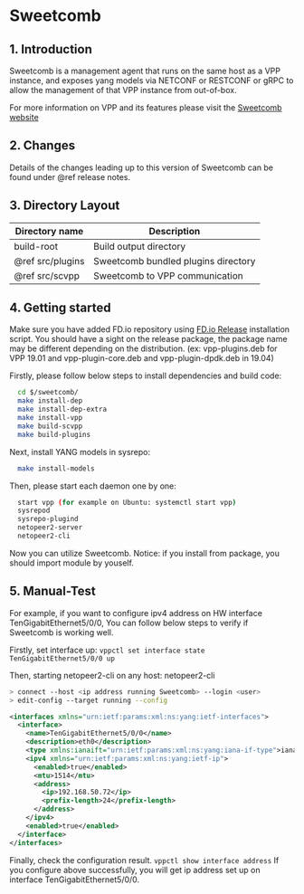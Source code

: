 # Sweetcomb

## 1. Introduction

Sweetcomb is a management agent that runs on the same host as a VPP instance, 
and exposes yang models via NETCONF or RESTCONF or gRPC to allow the management of that VPP instance from out-of-box. 

For more information on VPP and its features please visit the
[Sweetcomb website](https://wiki.fd.io/view/Sweetcomb)

## 2. Changes

Details of the changes leading up to this version of Sweetcomb can be found under
@ref release notes.

## 3. Directory Layout

| Directory name         | Description                                 |
| ---------------------- | ------------------------------------------- |
|      build-root        | Build output directory                      |
| @ref src/plugins       | Sweetcomb bundled plugins directory         |
| @ref src/scvpp         | Sweetcomb to VPP communication              |

## 4. Getting started

Make sure you have added FD.io repository using [FD.io Release](https://packagecloud.io/fdio/release)
installation script.
You should have a sight on the release package, the package name may be different depending on the distribution.
(ex: vpp-plugins.deb for VPP 19.01 and vpp-plugin-core.deb and vpp-plugin-dpdk.deb in 19.04)

Firstly, please follow below steps to install dependencies and build code:

```BASH
  cd $/sweetcomb/
  make install-dep
  make install-dep-extra
  make install-vpp
  make build-scvpp
  make build-plugins
```

Next, install YANG models in sysrepo:

```BASH
  make install-models
```

Then, please start each daemon one by one:

```BASH
  start vpp (for example on Ubuntu: systemctl start vpp)
  sysrepod
  sysrepo-plugind
  netopeer2-server
  netopeer2-cli
```

Now you can utilize Sweetcomb.
Notice: if you install from package, you should import module by youself.

## 5. Manual-Test

For example, if you want to configure ipv4 address on HW interface TenGigabitEthernet5/0/0,
You can follow below steps to verify if Sweetcomb is working well.

Firstly, set interface up:
`vppctl set interface state TenGigabitEthernet5/0/0 up`

Then, starting netopeer2-cli on any host:
  netopeer2-cli

```BASH
> connect --host <ip address running Sweetcomb> --login <user>
> edit-config --target running --config 
```

```XML
<interfaces xmlns="urn:ietf:params:xml:ns:yang:ietf-interfaces">
  <interface>
    <name>TenGigabitEthernet5/0/0</name>
    <description>eth0</description>
    <type xmlns:ianaift="urn:ietf:params:xml:ns:yang:iana-if-type">ianaift:ethernetCsmacd</type>
    <ipv4 xmlns="urn:ietf:params:xml:ns:yang:ietf-ip">
      <enabled>true</enabled>
      <mtu>1514</mtu>
      <address>
        <ip>192.168.50.72</ip>
        <prefix-length>24</prefix-length>
      </address>
    </ipv4>
    <enabled>true</enabled>
  </interface>
</interfaces>
```

Finally, check the configuration result.
    `vppctl show interface address`
If you configure above successfully, you will get ip address set up on interface TenGigabitEthernet5/0/0.

